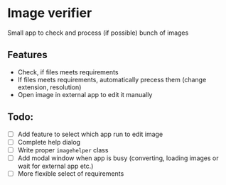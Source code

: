 # Image verifier
Small app to check and process (if possible) bunch of images

## Features
- Check, if files meets requirements
- If files meets requirements, automatically precess them (change extension, resolution)
- Open image in external app to edit it manually

## Todo:
- [ ] Add feature to select which app run to edit image
- [ ] Complete help dialog
- [ ] Write proper `imagehelper` class
- [ ] Add modal window when app is busy (converting, loading images or wait for external app etc.)
- [ ] More flexible select of requirements
